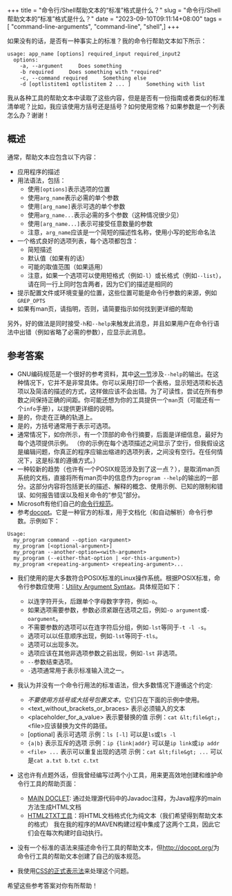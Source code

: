 +++
title = "命令行/Shell帮助文本的“标准”格式是什么？"
slug = "命令行/Shell帮助文本的“标准”格式是什么？"
date = "2023-09-10T09:11:14+08:00"
tags = [ "command-line-arguments", "command-line", "shell",]
+++

如果没有的话，是否有一种事实上的标准？我的命令行帮助文本如下所示：

```
usage: app_name [options] required_input required_input2
  options:
    -a, --argument     Does something
    -b required     Does something with "required"
    -c, --command required     Something else
    -d [optlistitem1 optlistitem 2 ... ]     Something with list
```

我从各种工具的帮助文本中读取了这些内容，但是是否有一份指南或者类似的标准清单呢？比如，我应该使用方括号还是括号？如何使用空格？如果参数是一个列表怎么办？谢谢！

## 概述
通常，帮助文本应包含以下内容：

- 应用程序的描述
- 用法语法，包括：
  - 使用`[options]`表示选项的位置
  - 使用`arg_name`表示必需的单个参数
  - 使用`[arg_name]`表示可选的单个参数
  - 使用`arg_name...`表示必需的多个参数（这种情况很少见）
  - 使用`[arg_name...]`表示可接受任意数量的参数
  - 注意，`arg_name`应该是一个简短的描述性名称，使用小写的蛇形命名法
- 一个格式良好的选项列表，每个选项都包含：
  - 简短描述
  - 默认值（如果有的话）
  - 可能的取值范围（如果适用）
  - 注意，如果一个选项可以使用短格式（例如`-l`）或长格式（例如`--list`），请在同一行上同时包含两者，因为它们的描述是相同的
- 提示配置文件或环境变量的位置，这些位置可能是命令行参数的来源，例如`GREP_OPTS`
- 如果有man页，请指明，否则，请简要指示如何找到更详细的帮助

另外，好的做法是同时接受`-h`和`--help`来触发此消息，并且如果用户在命令行语法中出错（例如省略了必需的参数），应显示此消息。

## 参考答案
- GNU编码规范是一个很好的参考资料，其中<a href="http://www.gnu.org/prep/standards/standards.html#g_t_002d_002dhelp">这一节</a>涉及`--help`的输出。在这种情况下，它并不是非常具体。你可以采用打印一个表格，显示短选项和长选项以及简洁的描述的方式，这样做应该不会出错。为了可读性，尝试在所有参数之间保持正确的间距。你可能还想为你的工具提供一个`man`页（可能还有一个`info`手册），以提供更详细的说明。
- 是的，你走在正确的轨道上。
- 是的，方括号通常用于表示可选项。
- 通常情况下，如你所示，有一个顶部的命令行摘要，后面是详细信息，最好为每个选项提供示例。 （你的示例在每个选项描述之间显示了空行，但我假设这是编辑问题，你真正的程序应输出缩进的选项列表，之间没有空行。在任何情况下，这是标准的遵循方式。）
- 一种较新的趋势（也许有一个POSIX规范涉及到了这一点？），是取消man页系统的文档，直接将所有man页中的信息作为`program --help`的输出的一部分。这部分内容将包括更长的描述、解释的概念、使用示例、已知的限制和错误、如何报告错误以及相关命令的“参见”部分。
- Microsoft有他们自己的<a href="http://technet.microsoft.com/en-us/library/ee156811.aspx" rel="noreferrer">命令行规范</a>。
- 参考<a href="http://docopt.org/">docopt</a>。它是一种官方的标准，用于文档化（和自动解析）命令行参数。示例如下：

```
Usage:
  my_program command --option <argument>
  my_program [<optional-argument>]
  my_program --another-option=<with-argument>
  my_program (--either-that-option | <or-this-argument>)
  my_program <repeating-argument> <repeating-argument>...
```

- 我们使用的是大多数符合POSIX标准的Linux操作系统。根据POSIX标准，命令行参数应使用：<a href="http://pubs.opengroup.org/onlinepubs/9699919799/basedefs/V1_chap12.html#tag_12_01" rel="noreferrer">Utility Argument Syntax</a>。具体规范如下：

  - 以连字符开头，后跟单个字母数字字符，例如`-o`。
  - 如果选项需要参数，参数必须紧跟在选项之后，例如`-o argument`或`-oargument`。
  - 不需要参数的选项可以在连字符后分组，例如`-lst`等同于`-t -l -s`。
  - 选项可以以任意顺序出现，例如`-lst`等同于`-tls`。
  - 选项可以出现多次。
  - 选项应该在其他非选项参数之前出现，例如`-lst` 非选项。
  - `--`参数结束选项。
  - `-`选项通常用于表示标准输入流之一。

- 我认为并没有一个命令行用法的标准语法，但大多数情况下遵循这个约定:
  - <em>不要使用方括号或大括号包裹文本</em>，它们只在下面的示例中使用。
  - &lt;text_without_brackets_or_braces&gt; 表示必须输入的文本
  - &lt;placeholder_for_a_value&gt; 表示要替换的值
    示例：`cat &lt;file&gt;`，&lt;file&gt;应该替换为文件的路径。
  - [optional] 表示可选项
    示例：`ls [-l]` 可以是`ls`或`ls -l`
  - <code>{a|b}</code> 表示互斥的选项
    示例：`ip {link|addr}` 可以是`ip link`或`ip addr`
  - <code>&lt;file&gt; ...</code> 表示可以重复出现的选项
    示例：`cat &lt;file&gt; ...` 可以是`cat a.txt b.txt c.txt`

- 这也许有点题外话，但我曾经编写过两个小工具，用来更高效地创建和维护命令行工具的帮助页面：
  - <a href="http://unkrig.de/w/MAIN_doclet" rel="nofollow noreferrer">MAIN DOCLET</a>: 通过处理源代码中的Javadoc注释，为Java程序的main方法生成HTML文档
  - <a href="http://unkrig.de/w/Html2txt" rel="nofollow noreferrer">HTML2TXT工具</a>：将HTML文档格式化为纯文本（我们希望得到帮助文本的格式）
  我在我的程序的MAVEN构建过程中集成了这两个工具，因此它们会在每次构建时自动执行。

- 没有一个标准的语法来描述命令行工具的帮助文本，但<a href="http://docopt.org/" rel="nofollow noreferrer">http://docopt.org/</a>为命令行工具的帮助文本创建了自己的版本规范。

- 我使用<a href="https://www.w3.org/TR/CSS22/about.html" rel="nofollow noreferrer">CSS的正式表示法</a>来处理这个问题。

希望这些参考答案对你有所帮助！


